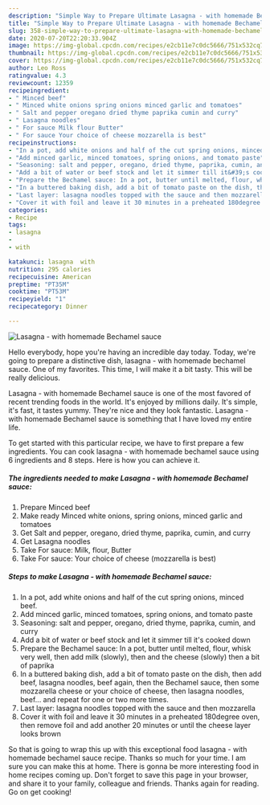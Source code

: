 ```yaml
---
description: "Simple Way to Prepare Ultimate Lasagna - with homemade Bechamel sauce"
title: "Simple Way to Prepare Ultimate Lasagna - with homemade Bechamel sauce"
slug: 358-simple-way-to-prepare-ultimate-lasagna-with-homemade-bechamel-sauce
date: 2020-07-20T22:20:33.904Z
image: https://img-global.cpcdn.com/recipes/e2cb11e7c0dc5666/751x532cq70/lasagna-with-homemade-bechamel-sauce-recipe-main-photo.jpg
thumbnail: https://img-global.cpcdn.com/recipes/e2cb11e7c0dc5666/751x532cq70/lasagna-with-homemade-bechamel-sauce-recipe-main-photo.jpg
cover: https://img-global.cpcdn.com/recipes/e2cb11e7c0dc5666/751x532cq70/lasagna-with-homemade-bechamel-sauce-recipe-main-photo.jpg
author: Leo Ross
ratingvalue: 4.3
reviewcount: 12359
recipeingredient:
- " Minced beef"
- " Minced white onions spring onions minced garlic and tomatoes"
- " Salt and pepper oregano dried thyme paprika cumin and curry"
- " Lasagna noodles"
- " For sauce Milk flour Butter"
- " For sauce Your choice of cheese mozzarella is best"
recipeinstructions:
- "In a pot, add white onions and half of the cut spring onions, minced beef."
- "Add minced garlic, minced tomatoes, spring onions, and tomato paste"
- "Seasoning: salt and pepper, oregano, dried thyme, paprika, cumin, and curry"
- "Add a bit of water or beef stock and let it simmer till it&#39;s cooked down"
- "Prepare the Bechamel sauce: In a pot, butter until melted, flour, whisk very well, then add milk (slowly), then and the cheese (slowly) then a bit of paprika"
- "In a buttered baking dish, add a bit of tomato paste on the dish, then add beef, lasagna noodles, beef again, then the Bechamel sauce, then some mozzarella cheese or your choice of cheese, then lasagna noodles, beef... and repeat for one or two more times."
- "Last layer: lasagna noodles topped with the sauce and then mozzarella"
- "Cover it with foil and leave it 30 minutes in a preheated 180degree oven, then remove foil and add another 20 minutes or until the cheese layer looks brown"
categories:
- Recipe
tags:
- lasagna
- 
- with

katakunci: lasagna  with 
nutrition: 295 calories
recipecuisine: American
preptime: "PT35M"
cooktime: "PT53M"
recipeyield: "1"
recipecategory: Dinner

---
```



![Lasagna - with homemade Bechamel sauce](https://img-global.cpcdn.com/recipes/e2cb11e7c0dc5666/751x532cq70/lasagna-with-homemade-bechamel-sauce-recipe-main-photo.jpg)

Hello everybody, hope you're having an incredible day today. Today, we're going to prepare a distinctive dish, lasagna - with homemade bechamel sauce. One of my favorites. This time, I will make it a bit tasty. This will be really delicious.

Lasagna - with homemade Bechamel sauce is one of the most favored of recent trending foods in the world. It's enjoyed by millions daily. It's simple, it's fast, it tastes yummy. They're nice and they look fantastic. Lasagna - with homemade Bechamel sauce is something that I have loved my entire life.




To get started with this particular recipe, we have to first prepare a few ingredients. You can cook lasagna - with homemade bechamel sauce using 6 ingredients and 8 steps. Here is how you can achieve it.

<!--inarticleads1-->

##### The ingredients needed to make Lasagna - with homemade Bechamel sauce:

1. Prepare  Minced beef
1. Make ready  Minced white onions, spring onions, minced garlic and tomatoes
1. Get  Salt and pepper, oregano, dried thyme, paprika, cumin, and curry
1. Get  Lasagna noodles
1. Take  For sauce: Milk, flour, Butter
1. Take  For sauce: Your choice of cheese (mozzarella is best)




<!--inarticleads2-->

##### Steps to make Lasagna - with homemade Bechamel sauce:

1. In a pot, add white onions and half of the cut spring onions, minced beef.
1. Add minced garlic, minced tomatoes, spring onions, and tomato paste
1. Seasoning: salt and pepper, oregano, dried thyme, paprika, cumin, and curry
1. Add a bit of water or beef stock and let it simmer till it&#39;s cooked down
1. Prepare the Bechamel sauce: In a pot, butter until melted, flour, whisk very well, then add milk (slowly), then and the cheese (slowly) then a bit of paprika
1. In a buttered baking dish, add a bit of tomato paste on the dish, then add beef, lasagna noodles, beef again, then the Bechamel sauce, then some mozzarella cheese or your choice of cheese, then lasagna noodles, beef... and repeat for one or two more times.
1. Last layer: lasagna noodles topped with the sauce and then mozzarella
1. Cover it with foil and leave it 30 minutes in a preheated 180degree oven, then remove foil and add another 20 minutes or until the cheese layer looks brown




So that is going to wrap this up with this exceptional food lasagna - with homemade bechamel sauce recipe. Thanks so much for your time. I am sure you can make this at home. There is gonna be more interesting food in home recipes coming up. Don't forget to save this page in your browser, and share it to your family, colleague and friends. Thanks again for reading. Go on get cooking!
